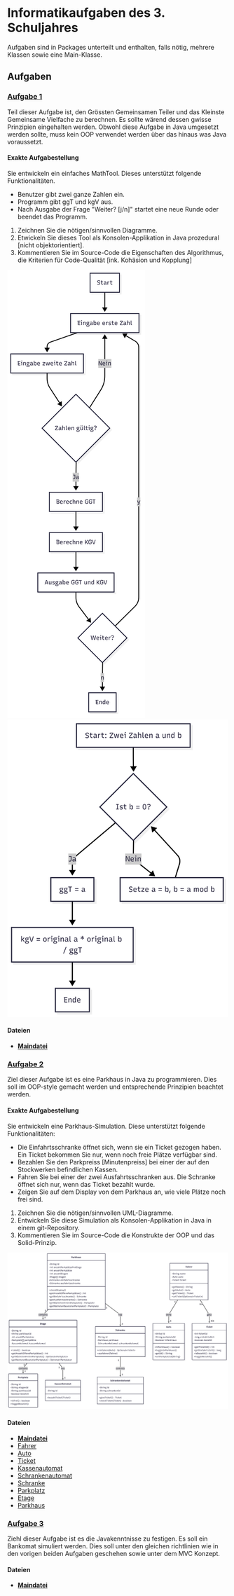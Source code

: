 # Informatikaufgaben des 3. Schuljahres
Aufgaben sind in Packages unterteilt und enthalten, falls nötig, mehrere Klassen sowie eine Main-Klasse.

## Aufgaben
### [Aufgabe 1](src/Aufgabe1)
Teil dieser Aufgabe ist, den Grössten Gemeinsamen Teiler und das 
Kleinste Gemeinsame Vielfache zu berechnen. Es sollte wärend
dessen gwisse Prinzipien eingehalten werden. Obwohl diese
Aufgabe in Java umgesetzt werden sollte, muss kein OOP verwendet
werden über das hinaus was Java voraussetzt.

#### Exakte Aufgabestellung
Sie entwickeln ein einfaches MathTool. Dieses unterstützt folgende
Funktionalitäten.
- Benutzer gibt zwei ganze Zahlen ein.
- Programm gibt ggT und kgV aus.
- Nach Ausgabe der Frage "Weiter? [j/n]" startet eine neue Runde
  oder beendet das Programm.

1. Zeichnen Sie die nötigen/sinnvollen Diagramme.
2. Etwickeln Sie dieses Tool als Konsolen-Applikation in Java
   prozedural [nicht objektorientiert].
3. Kommentieren Sie im Source-Code die Eigenschaften des 
   Algorithmus, die Kriterien für Code-Qualität [ink. Kohäsion 
   und Kopplung]

![Programmablaufflowchart](src/Aufgabe1/FlowchartAufgabe1.png)
![Algorithmusflowchart](src/Aufgabe1/Aufgabe1AlgorithmusFlowchart.png)

#### Dateien
- [__Maindatei__](src/Aufgabe1/Main.java)

### [Aufgabe 2](src/Aufgabe2)
Ziel dieser Aufgabe ist es eine Parkhaus in Java zu programmieren.
Dies soll im OOP-style gemacht werden und entsprechende Prinzipien
beachtet werden.

#### Exakte Aufgabestellung
Sie entwickeln eine Parkhaus-Simulation. Diese unterstützt 
folgende Funktionalitäten:
- Die Einfahrtsschranke öffnet sich, wenn sie ein Ticket gezogen
  haben. Ein Ticket bekommen Sie nur, wenn noch freie Plätze
  verfügbar sind.
- Bezahlen Sie den Parkpreiss [Minutenpreiss] bei einer der auf
  den Stockwerken befindlichen Kassen.
- Fahren Sie bei einer der zwei Ausfahrtsschranken aus. Die 
  Schranke öffnet sich nur, wenn das Ticket bezahlt wurde.
- Zeigen Sie auf dem Display von  dem Parkhaus an, wie viele
  Plätze noch frei sind.

1. Zeichnen Sie die nötigen/sinnvollen UML-Diagramme.
2. Entwickeln Sie diese Simulation als Konsolen-Applikation in 
   Java in einem git-Repository.
3. Kommentieren Sie im Source-Code die Konstrukte der OOP und das
   Solid-Prinzip.

![UML](src/Aufgabe2/UMLAufgabe2.png)

#### Dateien
- [__Maindatei__](src/Aufgabe2/Main.java)
- [Fahrer](src/Aufgabe2/Fahrer.java)
- [Auto](src/Aufgabe2/Auto.java)
- [Ticket](src/Aufgabe2/Ticket.java)
- [Kassenautomat](src/Aufgabe2/KassenAutomat.java)
- [Schrankenautomat](src/Aufgabe2/SchrankenAutomat.java)
- [Schranke](src/Aufgabe2/Schranke.java)
- [Parkplatz](src/Aufgabe2/Parkhaus.java)
- [Etage](src/Aufgabe2/Etage.java)
- [Parkhaus](src/Aufgabe2/Parkhaus.java)

### [Aufgabe 3](src/Aufgabe3)
Ziehl dieser Aufgabe ist es die Javakenntnisse zu festigen. Es soll ein
Bankomat simuliert werden. Dies soll unter den gleichen richtlinien wie in
den vorigen beiden Aufgaben geschehen sowie unter dem MVC Konzept.

#### Dateien
- [__Maindatei__](src/Aufgabe3/Main.java)
